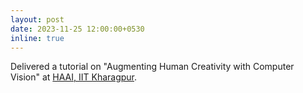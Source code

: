 ```yaml
---
layout: post
date: 2023-11-25 12:00:00+0530
inline: true
---
```


Delivered a tutorial on "Augmenting Human Creativity with Computer Vision"  at [HAAI, IIT Kharagpur](https://learning.tcsionhub.in/hub/iit-kgp-certificate-program/hands-on-approach-to-ai/). 